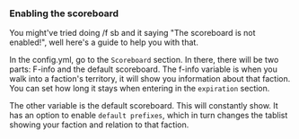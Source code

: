 ### Enabling the scoreboard
You might've tried doing /f sb and it saying "The scoreboard is not enabled!", well here's a guide to help you with that.

In the config.yml, go to the `Scoreboard` section. In there, there will be two parts: F-info and the default scoreboard. The f-info variable is when you walk into a faction's territory, it will show you information about that faction. You can set how long it stays when entering in the `expiration` section.

The other variable is the default scoreboard. This will constantly show. It has an option to enable `default prefixes`, which in turn changes the tablist showing your faction and relation to that faction.